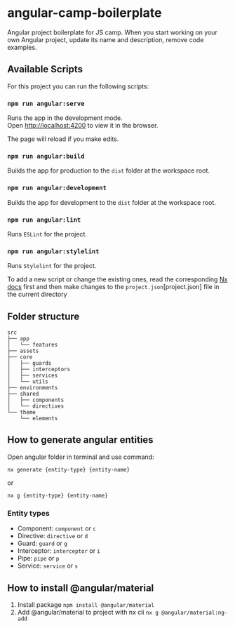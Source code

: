 # angular-camp-boilerplate

Angular project boilerplate for JS camp. When you start working on your own Angular project, update its name and description, remove code examples.

## Available Scripts

For this project you can run the following scripts:

### `npm run angular:serve`

Runs the app in the development mode.\
Open [http://localhost:4200](http://localhost:4200) to view it in the browser.

The page will reload if you make edits.

### `npm run angular:build`

Builds the app for production to the `dist` folder at the workspace root.

### `npm run angular:development`

Builds the app for development to the `dist` folder at the workspace root.

### `npm run angular:lint`

Runs `ESLint` for the project.

### `npm run angular:stylelint`

Runs `Stylelint` for the project.

To add a new script or change the existing ones, read the corresponding [Nx docs](https://nx.dev/configuration/projectjson) first and then make changes to the `project.json`[project.json] file in the current directory

## Folder structure

```text
src
├── app
│   └── features
├── assets
├── core
│   ├── guards
│   ├── interceptors
│   ├── services
│   └── utils
├── environments
├── shared
│   ├── components
│   └── directives
└── theme
    └── elements
```

## How to generate angular entities
Open angular folder in terminal and use command: 
```
nx generate {entity-type} {entity-name}
```
or
```
nx g {entity-type} {entity-name}
```
### Entity types
- Component:   `component` or `c`
- Directive:   `directive` or `d`
- Guard:       `guard` or `g`
- Interceptor: `interceptor` or `i`
- Pipe:        `pipe` or `p`
- Service:     `service` or `s`

## How to install @angular/material
1. Install package `npm install @angular/material`
2. Add @angular/material to project with nx cli `nx g @angular/material:ng-add`
